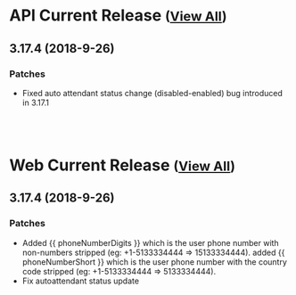 
# API Current Release <small>([View All](/API.md))</small>
## 3.17.4 (2018-9-26)
### Patches 

- Fixed auto attendant status change (disabled-enabled) bug introduced in 3.17.1

<br><br>
# Web Current Release <small>([View All](/Web.md))</small>
## 3.17.4 (2018-9-26)
### Patches 

- Added {{ phoneNumberDigits }} which is the user phone number with non-numbers stripped (eg: +1-5133334444 =&gt; 15133334444).  added {{ phoneNumberShort }} which is the user phone number with the country code stripped (eg: +1-5133334444 =&gt; 5133334444).
- Fix autoattendant status update

  